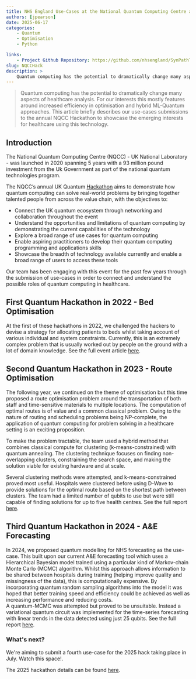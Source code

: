 ```yaml
---
title: NHS England Use-Cases at the National Quantum Computing Centre annual Hackathon
authors: [jpearson]
date: 2025-06-17
categories: 
    - Quantum
    - Optimisation
    - Python

links:
    - Project Github Repository: https://github.com/nhsengland/SynPathToy
slug: NQCCHack
description: >
    Quantum computing has the potential to dramatically change many aspects of healthcare analysis.   For our interests this mostly features around increased efficiency in optimisation and hybrid ML-Quantum approaches.  This article briefly describes our use-cases submissions to the annual NQCC Hackathon to showcase the emerging interests for healthcare using this technology.
---
```


> Quantum computing has the potential to dramatically change many aspects of healthcare analysis.   For our interests this mostly features around increased efficiency in optimisation and hybrid ML-Quantum approaches.  This article briefly describes our use-cases submissions to the annual NQCC Hackathon to showcase the emerging interests for healthcare using this technology.

<!-- more -->

## Introduction

The National Quantum Computing Centre (NQCC) - UK National Laboratory - was launched in 2020 spanning 5 years with a 93 million pound investment from the Uk Government as part of the national quantum technologies program.   

The NQCC’s annual UK Quantum [Hackathon](https://www.nqcc.ac.uk/uk-quantum-hackathon-2025/) aims to demonstrate how quantum computing can solve real-world problems by bringing together talented people from across the value chain, with the objectives to:

- Connect the UK quantum ecosystem through networking and collaboration throughout the event
- Understand the opportunities and limitations of quantum computing by demonstrating the current capabilities of the technology
- Explore a broad range of use cases for quantum computing
- Enable aspiring practitioners to develop their quantum computing programming and applications skills
- Showcase the breadth of technology available currently and enable a broad range of users to access these tools

Our team has been engaging with this event for the past few years through the submission of use-cases in order to connect and understand the possible roles of quantum computing in healthcare. 

## First Quantum Hackathon in 2022 - Bed Optimisation

At the first of these hackathons in 2022, we challenged the hackers to devise a strategy for allocating patients to beds whilst taking account of various individual and system constraints.  Currently, this is an extremely complex problem that is usually worked out by people on the ground with a lot of domain knowledge.   See the full event article [here]( https://www.nqcc.ac.uk/wp-content/uploads/2022/09/NQCC_Hackathon_article_July2022.pdf). 

## Second Quantum Hackathon in 2023 - Route Optimisation

The following year, we continued on the theme of optimisation but this time proposed a route optimisation problem around the transportation of both staff and time-sensitive materials to multiple locations.  The computation of optimal routes is of value and a common classical problem.   Owing to the nature of routing and scheduling problems being NP-complete, the application of quantum computing for problem solving in a healthcare setting is an exciting proposition.  

To make the problem tractable, the team used a hybrid method that combines classical compute for clustering (k-means-constrained) with quantum annealing. The clustering technique focuses on finding non-overlapping clusters, constraining the search space, and making the solution viable for existing hardware and at scale. 

Several clustering methods were attempted, and k-means-constrained proved most useful. Hospitals were clustered before using D-Wave to provide solutions for the optimal route based on the shortest path between clusters. The team had a limited number of qubits to use but were still capable of finding solutions for up to five health centres. See the full report [here](https://www.nqcc.ac.uk/wp-content/uploads/2024/04/NQCC_Quantum-Hackathon-2023_Technical-report.pdf).

## Third Quantum Hackathon in 2024 - A&E Forecasting

In 2024, we proposed quantum modelling for NHS forecasting as the use-case.  This built upon our current A&E forecasting tool which uses a Hierarchical Bayesian model trained using a particular kind of Markov-chain Monte Carlo (MCMC) algorithm.  Whilst this approach allows information to be shared between hospitals during training (helping improve quality and missingness of the data), this is computationally expensive.   By incorporating quantum random sampling algorithms into the model it was hoped that better training speed and efficiency could be achieved as well as increasing performance and reducing costs.  
A quantum-MCMC was attempted but proved to be unsuitable.  Instead a variational quantum circuit was implemented for the time-series forecasting with linear trends in the data detected using just 25 qubits.  See the full report [here](https://www.nqcc.ac.uk/wp-content/uploads/2025/04/NQCC_Quantum-Hackathon-2024_Technical-report.pdf).

### What's next?

We're aiming to submit a fourth use-case for the 2025 hack taking place in July.  Watch this space!.

The 2025 hackathon details can be found [here](https://www.nqcc.ac.uk/uk-quantum-hackathon-2025/).  
